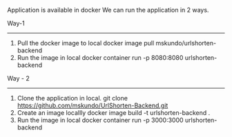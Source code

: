 Application is available in docker
We can run the application in 2 ways.

Way-1
________
1. Pull the docker image to local
   docker image pull mskundo/urlshorten-backend
2. Run the image in local
   docker container run -p 8080:8080 urlshorten-backend  

Way - 2
___________
1. Clone the application in local.
   git clone https://github.com/mskundo/UrlShorten-Backend.git
2. Create an image locallly
   docker image build -t urlshorten-backend .   
3. Run the image in local
   docker container run -p 3000:3000 urlshorten-backend    

